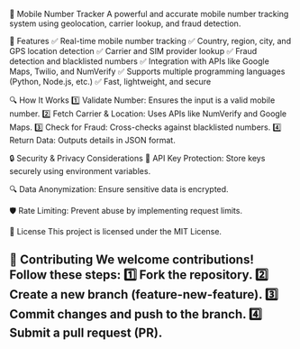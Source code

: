 📌 Mobile Number Tracker
A powerful and accurate mobile number tracking system using geolocation, carrier lookup, and fraud detection.

🚀 Features
✅ Real-time mobile number tracking
✅ Country, region, city, and GPS location detection
✅ Carrier and SIM provider lookup
✅ Fraud detection and blacklisted numbers
✅ Integration with APIs like Google Maps, Twilio, and NumVerify
✅ Supports multiple programming languages (Python, Node.js, etc.)
✅ Fast, lightweight, and secure


🔍 How It Works
1️⃣ Validate Number: Ensures the input is a valid mobile number.
2️⃣ Fetch Carrier & Location: Uses APIs like NumVerify and Google Maps.
3️⃣ Check for Fraud: Cross-checks against blacklisted numbers.
4️⃣ Return Data: Outputs details in JSON format.

🔒 Security & Privacy Considerations
🔑 API Key Protection: Store keys securely using environment variables.

🔍 Data Anonymization: Ensure sensitive data is encrypted.

🛡️ Rate Limiting: Prevent abuse by implementing request limits.

📜 License
This project is licensed under the MIT License.

🤝 Contributing
We welcome contributions! Follow these steps:
1️⃣ Fork the repository.
2️⃣ Create a new branch (feature-new-feature).
3️⃣ Commit changes and push to the branch.
4️⃣ Submit a pull request (PR).
---------------------------------------------------------------------------------------------------------------------------------------------------------------------------------------------------------
